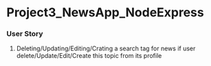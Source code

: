 # Project3_NewsApp_NodeExpress

### User Story
1.	Deleting/Updating/Editing/Crating a search tag for news if user delete/Update/Edit/Create this topic from its profile

